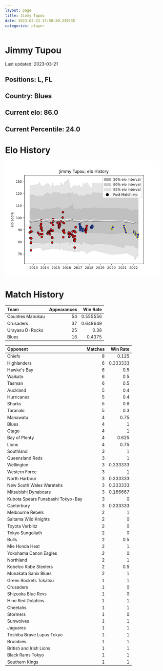 ```yaml
---  
layout: page  
title: Jimmy Tupou  
date: 2023-03-21 17:58:50.239435  
categories: player  
---
```

# Jimmy Tupou


Last updated: 2023-03-21
## Positions: L, FL

## Country: Blues

## Current elo: 86.0

## Current Percentile: 24.0

# Elo History


![elo history](history_JimmyTupou.png)
# Match History


| Team             |   Appearances |   Win Rate |
|:-----------------|--------------:|-----------:|
| Counties Manukau |            54 |   0.555556 |
| Crusaders        |            37 |   0.648649 |
| Urayasu D-Rocks  |            25 |   0.38     |
| Blues            |            16 |   0.4375   |

| Opponent                          |   Matches |   Win Rate |
|:----------------------------------|----------:|-----------:|
| Chiefs                            |         8 |   0.125    |
| Highlanders                       |         6 |   0.333333 |
| Hawke's Bay                       |         6 |   0.5      |
| Waikato                           |         6 |   0.5      |
| Tasman                            |         6 |   0.5      |
| Auckland                          |         5 |   0.4      |
| Hurricanes                        |         5 |   0.4      |
| Sharks                            |         5 |   0.6      |
| Taranaki                          |         5 |   0.3      |
| Manawatu                          |         4 |   0.75     |
| Blues                             |         4 |   1        |
| Otago                             |         4 |   1        |
| Bay of Plenty                     |         4 |   0.625    |
| Lions                             |         4 |   0.75     |
| Southland                         |         3 |   1        |
| Queensland Reds                   |         3 |   1        |
| Wellington                        |         3 |   0.333333 |
| Western Force                     |         3 |   1        |
| North Harbour                     |         3 |   0.333333 |
| New South Wales Waratahs          |         3 |   0.333333 |
| Mitsubishi Dynaboars              |         3 |   0.166667 |
| Kubota Spears Funabashi Tokyo-Bay |         3 |   0        |
| Canterbury                        |         3 |   0.333333 |
| Melbourne Rebels                  |         2 |   1        |
| Saitama Wild Knights              |         2 |   0        |
| Toyota Verblitz                   |         2 |   0        |
| Tokyo Sungoliath                  |         2 |   0        |
| Bulls                             |         2 |   0.5      |
| Mie Honda Heat                    |         2 |   1        |
| Yokohama Canon Eagles             |         2 |   0        |
| Northland                         |         2 |   1        |
| Kobelco Kobe Steelers             |         2 |   0.5      |
| Munakata Sanix Blues              |         2 |   1        |
| Green Rockets Tokatsu             |         1 |   1        |
| Crusaders                         |         1 |   0        |
| Shizuoka Blue Revs                |         1 |   0        |
| Hino Red Dolphins                 |         1 |   1        |
| Cheetahs                          |         1 |   1        |
| Stormers                          |         1 |   0        |
| Sunwolves                         |         1 |   1        |
| Jaguares                          |         1 |   1        |
| Toshiba Brave Lupus Tokyo         |         1 |   1        |
| Brumbies                          |         1 |   1        |
| British and Irish Lions           |         1 |   1        |
| Black Rams Tokyo                  |         1 |   1        |
| Southern Kings                    |         1 |   1        |